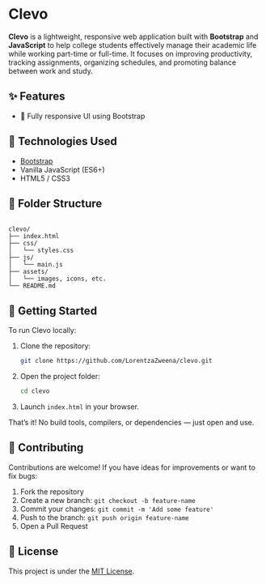 # Clevo

**Clevo** is a lightweight, responsive web application built with **Bootstrap** and **JavaScript** to help college students effectively manage their academic life while working part-time or full-time. It focuses on improving productivity, tracking assignments, organizing schedules, and promoting balance between work and study.

## ✨ Features

- 📱 Fully responsive UI using Bootstrap

## 🔧 Technologies Used

- [Bootstrap](https://getbootstrap.com/)
- Vanilla JavaScript (ES6+)
- HTML5 / CSS3

## 📁 Folder Structure

```

clevo/
├── index.html
├── css/
│   └── styles.css
├── js/
│   └── main.js
├── assets/
│   └── images, icons, etc.
└── README.md

````

## 🚀 Getting Started

To run Clevo locally:

1. Clone the repository:
   ```bash
   git clone https://github.com/LorentzaZweena/clevo.git

2. Open the project folder:

   ```bash
   cd clevo
   ```

3. Launch `index.html` in your browser.

That’s it! No build tools, compilers, or dependencies — just open and use.

## 🤝 Contributing

Contributions are welcome! If you have ideas for improvements or want to fix bugs:

1. Fork the repository
2. Create a new branch: `git checkout -b feature-name`
3. Commit your changes: `git commit -m 'Add some feature'`
4. Push to the branch: `git push origin feature-name`
5. Open a Pull Request

## 📜 License

This project is under the [MIT License](LICENSE).
